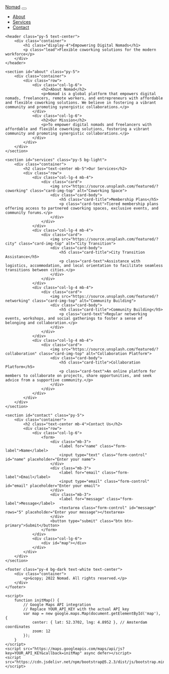 <html>
<head>
    <title>Nomad - Empowering Digital Nomads</title>
    <link rel="stylesheet" href="https://cdn.jsdelivr.net/npm/bootstrap@5.2.3/dist/css/bootstrap.min.css">
</head>
<body>
    <nav class="navbar navbar-expand-lg navbar-light bg-light">
        <div class="container">
            <a class="navbar-brand" href="#">Nomad</a>
            <button class="navbar-toggler" type="button" data-bs-toggle="collapse" data-bs-target="#navbarNav" aria-controls="navbarNav" aria-expanded="false" aria-label="Toggle navigation">
                <span class="navbar-toggler-icon"></span>
            </button>
            <div class="collapse navbar-collapse" id="navbarNav">
                <ul class="navbar-nav ml-auto">
                    <li class="nav-item">
                        <a class="nav-link" href="#about">About</a>
                    </li>
                    <li class="nav-item">
                        <a class="nav-link" href="#services">Services</a>
                    </li>
                    <li class="nav-item">
                        <a class="nav-link" href="#contact">Contact</a>
                    </li>
                </ul>
            </div>
        </div>
    </nav>

    <header class="py-5 text-center">
        <div class="container">
            <h1 class="display-4">Empowering Digital Nomads</h1>
            <p class="lead">Flexible coworking solutions for the modern workforce</p>
        </div>
    </header>

    <section id="about" class="py-5">
        <div class="container">
            <div class="row">
                <div class="col-lg-6">
                    <h2>About Nomad</h2>
                    <p>Nomad is a global platform that empowers digital nomads, freelancers, remote workers, and entrepreneurs with affordable and flexible coworking solutions. We believe in fostering a vibrant community and promoting synergistic collaborations.</p>
                </div>
                <div class="col-lg-6">
                    <h2>Our Mission</h2>
                    <p>To empower digital nomads and freelancers with affordable and flexible coworking solutions, fostering a vibrant community and promoting synergistic collaborations.</p>
                </div>
            </div>
        </div>
    </section>

    <section id="services" class="py-5 bg-light">
        <div class="container">
            <h2 class="text-center mb-5">Our Services</h2>
            <div class="row">
                <div class="col-lg-4 mb-4">
                    <div class="card">
                        <img src="https://source.unsplash.com/featured/?coworking" class="card-img-top" alt="Coworking Space">
                        <div class="card-body">
                            <h5 class="card-title">Membership Plans</h5>
                            <p class="card-text">Tiered membership plans offering access to partnered coworking spaces, exclusive events, and community forums.</p>
                        </div>
                    </div>
                </div>
                <div class="col-lg-4 mb-4">
                    <div class="card">
                        <img src="https://source.unsplash.com/featured/?city" class="card-img-top" alt="City Transition">
                        <div class="card-body">
                            <h5 class="card-title">City Transition Assistance</h5>
                            <p class="card-text">Assistance with logistics, accommodation, and local orientation to facilitate seamless transitions between cities.</p>
                        </div>
                    </div>
                </div>
                <div class="col-lg-4 mb-4">
                    <div class="card">
                        <img src="https://source.unsplash.com/featured/?networking" class="card-img-top" alt="Community Building">
                        <div class="card-body">
                            <h5 class="card-title">Community Building</h5>
                            <p class="card-text">Regular networking events, workshops, and social gatherings to foster a sense of belonging and collaboration.</p>
                        </div>
                    </div>
                </div>
                <div class="col-lg-4 mb-4">
                    <div class="card">
                        <img src="https://source.unsplash.com/featured/?collaboration" class="card-img-top" alt="Collaboration Platform">
                        <div class="card-body">
                            <h5 class="card-title">Collaboration Platform</h5>
                            <p class="card-text">An online platform for members to collaborate on projects, share opportunities, and seek advice from a supportive community.</p>
                        </div>
                    </div>
                </div>
            </div>
        </div>
    </section>

    <section id="contact" class="py-5">
        <div class="container">
            <h2 class="text-center mb-4">Contact Us</h2>
            <div class="row">
                <div class="col-lg-6">
                    <form>
                        <div class="mb-3">
                            <label for="name" class="form-label">Name</label>
                            <input type="text" class="form-control" id="name" placeholder="Enter your name">
                        </div>
                        <div class="mb-3">
                            <label for="email" class="form-label">Email</label>
                            <input type="email" class="form-control" id="email" placeholder="Enter your email">
                        </div>
                        <div class="mb-3">
                            <label for="message" class="form-label">Message</label>
                            <textarea class="form-control" id="message" rows="5" placeholder="Enter your message"></textarea>
                        </div>
                        <button type="submit" class="btn btn-primary">Submit</button>
                    </form>
                </div>
                <div class="col-lg-6">
                    <div id="map"></div>
                </div>
            </div>
        </div>
    </section>

    <footer class="py-4 bg-dark text-white text-center">
        <div class="container">
            <p>&copy; 2022 Nomad. All rights reserved.</p>
        </div>
    </footer>

    <script>
        function initMap() {
            // Google Maps API integration
            // Replace YOUR_API_KEY with the actual API key
            var map = new google.maps.Map(document.getElementById('map'), {
                center: { lat: 52.3702, lng: 4.8952 }, // Amsterdam coordinates
                zoom: 12
            });
        }
    </script>
    <script src="https://maps.googleapis.com/maps/api/js?key=YOUR_API_KEY&callback=initMap" async defer></script>
    <script src="https://cdn.jsdelivr.net/npm/bootstrap@5.2.3/dist/js/bootstrap.min.js"></script>
</body>
</html>


